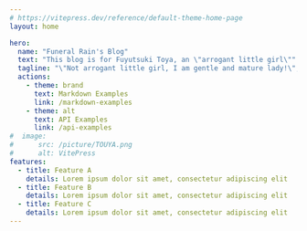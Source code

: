 ```yaml
---
# https://vitepress.dev/reference/default-theme-home-page
layout: home

hero:
  name: "Funeral Rain's Blog"
  text: "This blog is for Fuyutsuki Toya, an \"arrogant little girl\""
  tagline: "\"Not arrogant little girl, I am gentle and mature lady!\", Toya shout at me (LoL "
  actions:
    - theme: brand
      text: Markdown Examples
      link: /markdown-examples
    - theme: alt
      text: API Examples
      link: /api-examples
#  image:
#      src: /picture/TOUYA.png
#      alt: VitePress
features:
  - title: Feature A
    details: Lorem ipsum dolor sit amet, consectetur adipiscing elit
  - title: Feature B
    details: Lorem ipsum dolor sit amet, consectetur adipiscing elit
  - title: Feature C
    details: Lorem ipsum dolor sit amet, consectetur adipiscing elit
---
```


